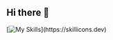 ## Hi there 👋
[![My Skills](https://skillicons.dev/icons?i=arduino,html,css,azure,bitbucket,c,docker,fastapi,flask,git,github,gitlab,githubactions,gmail,graphql,ai,java,jenkins,kubernetes,linkedin,linux,matlab,mysql,mongodb,postgres,postman,powershell,py,rt,raspberrypi,react,regex,replit,sklearn,vscode,)](https://skillicons.dev)
<!--
**MelodiousZero/MelodiousZero** is a ✨ _special_ ✨ repository because its `README.md` (this file) appears on your GitHub profile.

Here are some ideas to get you started:

- 🔭 I’m currently working on ...
- 🌱 I’m currently learning ...
- 👯 I’m looking to collaborate on ...
- 🤔 I’m looking for help with ...
- 💬 Ask me about ...
- 📫 How to reach me: ...
- 😄 Pronouns: ...
- ⚡ Fun fact: ...
-->
